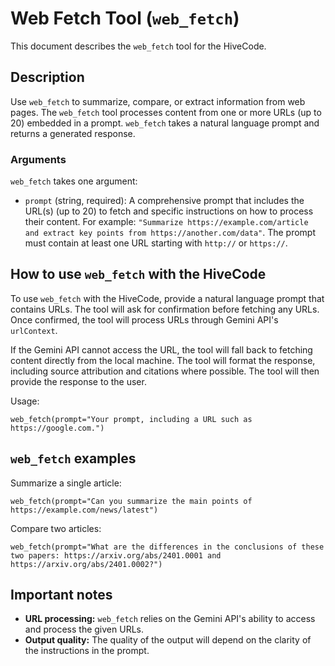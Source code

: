 # Web Fetch Tool (`web_fetch`)

This document describes the `web_fetch` tool for the HiveCode.

## Description

Use `web_fetch` to summarize, compare, or extract information from web pages.
The `web_fetch` tool processes content from one or more URLs (up to 20) embedded
in a prompt. `web_fetch` takes a natural language prompt and returns a generated
response.

### Arguments

`web_fetch` takes one argument:

- `prompt` (string, required): A comprehensive prompt that includes the URL(s)
  (up to 20) to fetch and specific instructions on how to process their content.
  For example:
  `"Summarize https://example.com/article and extract key points from https://another.com/data"`.
  The prompt must contain at least one URL starting with `http://` or
  `https://`.

## How to use `web_fetch` with the HiveCode

To use `web_fetch` with the HiveCode, provide a natural language prompt that
contains URLs. The tool will ask for confirmation before fetching any URLs. Once
confirmed, the tool will process URLs through Gemini API's `urlContext`.

If the Gemini API cannot access the URL, the tool will fall back to fetching
content directly from the local machine. The tool will format the response,
including source attribution and citations where possible. The tool will then
provide the response to the user.

Usage:

```
web_fetch(prompt="Your prompt, including a URL such as https://google.com.")
```

## `web_fetch` examples

Summarize a single article:

```
web_fetch(prompt="Can you summarize the main points of https://example.com/news/latest")
```

Compare two articles:

```
web_fetch(prompt="What are the differences in the conclusions of these two papers: https://arxiv.org/abs/2401.0001 and https://arxiv.org/abs/2401.0002?")
```

## Important notes

- **URL processing:** `web_fetch` relies on the Gemini API's ability to access
  and process the given URLs.
- **Output quality:** The quality of the output will depend on the clarity of
  the instructions in the prompt.
